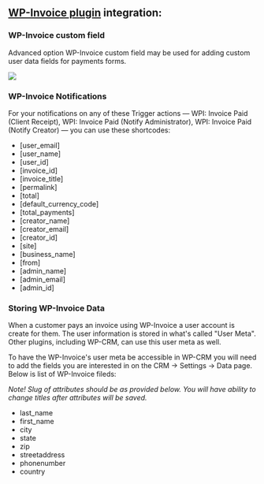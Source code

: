 ## [WP-Invoice plugin](https://github.com/wp-invoice/wp-invoice/wiki) integration:

### WP-Invoice custom field

Advanced option WP-Invoice custom field may be used for adding custom user data fields for payments forms.

![](https://storage.googleapis.com/media.usabilitydynamics.com/2016/10/crm-invoice-custom-fields.png)

### WP-Invoice Notifications

For your notifications on any of these Trigger actions — WPI: Invoice Paid (Client Receipt), WPI: Invoice Paid (Notify Administrator), WPI: Invoice Paid (Notify Creator) — you can use these shortcodes:

* [user_email] 
* [user_name] 
* [user_id] 
* [invoice_id] 
* [invoice_title] 
* [permalink] 
* [total]
* [default_currency_code] 
* [total_payments] 
* [creator_name] 
* [creator_email] 
* [creator_id] 
* [site] 
* [business_name]
* [from] 
* [admin_name]
* [admin_email]
* [admin_id]

### Storing WP-Invoice Data

When a customer pays an invoice using WP-Invoice a user account is create for them. The user information is stored in what's called "User Meta". Other plugins, including WP-CRM, can use this user meta as well. 

To have the WP-Invoice's user meta be accessible in WP-CRM you will need to add the fields you are interested in on the CRM -> Settings -> Data page. Below is list of WP-Invoice fileds:

_Note! Slug of attributes should be as provided below. You will have ability to change titles after attributes will be saved._

* last_name
* first_name
* city
* state
* zip
* streetaddress
* phonenumber
* country